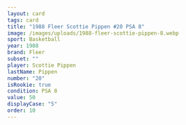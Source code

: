 ```yaml
---
layout: card
tags: card
title: "1988 Fleer Scottie Pippen #20 PSA 8"
image: /images/uploads/1988-fleer-scottie-pippen-8.webp
sport: Basketball
year: 1988
brand: Fleer
subset: ""
player: Scottie Pippen
lastName: Pippen
number: "20"
isRookie: true
condition: PSA 8
value: 50
displayCase: "5"
order: 10
---
```

